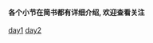 #### 各个小节在简书都有详细介绍, 欢迎查看关注

[day1](http://www.jianshu.com/p/9a8284269cae)
[day2](http://www.jianshu.com/p/88f305000465)